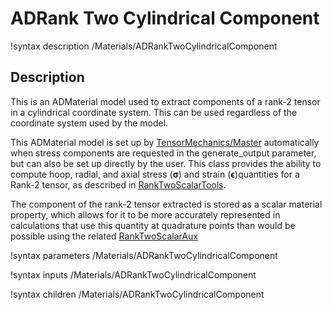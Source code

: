 # ADRank Two Cylindrical Component

!syntax description /Materials/ADRankTwoCylindricalComponent

## Description

This is an ADMaterial model used to extract components of a rank-2 tensor in a
cylindrical coordinate system. This can be used regardless of the coordinate
system used by the model.

This ADMaterial model is set up by
[TensorMechanics/Master](/Modules/TensorMechanics/Master/index.md) automatically
when stress components are requested in the generate_output parameter, but can
also be set up directly by the user.  This class provides
the ability to compute hoop, radial, and axial stress ($\boldsymbol{\sigma}$) and
strain ($\boldsymbol{\epsilon}$)quantities for a Rank-2 tensor, as described in
[RankTwoScalarTools](RankTwoScalarTools.md).  

The component of the rank-2 tensor extracted is stored as a scalar material
property, which allows for it to be more accurately represented in calculations
that use this quantity at quadrature points than would be possible using the
related [RankTwoScalarAux](RankTwoScalarAux.md)

!syntax parameters /Materials/ADRankTwoCylindricalComponent

!syntax inputs /Materials/ADRankTwoCylindricalComponent

!syntax children /Materials/ADRankTwoCylindricalComponent
